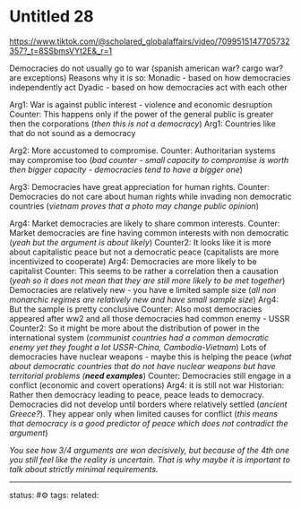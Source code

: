 # Untitled 28
https://www.tiktok.com/@scholared_globalaffairs/video/7099515147705732357?_t=8SSbmsVYt2E&_r=1

Democracies do not usually go to war (spanish american war? cargo war? are exceptions)
Reasons why it is so:
Monadic - based on how democracies independently act
Dyadic - based on how democracies act with each other

Arg1:
War is against public interest - violence and economic desruption
Counter:
This happens only if the power of the general public is greater then the corporations (*then this is not a democracy*)
Arg1:
Countries like that do not sound as a democracy

Arg2:
More accustomed to compromise.
Counter:
Authoritarian systems may compromise too (*bad counter - small capacity to compromise is worth then bigger capacity - democracies tend to have a bigger one*)

Arg3:
Democracies have great appreciation for human rights.
Counter:
Democracies do not care about human rights while invading non democratic countries (*vietnam proves that a photo may change public opinion*)

Arg4:
Market democracies are likely to share common interests.
Counter:
Market democracies are fine having common interests with non democratic (*yeah but the argument is about likely*)
Counter2:
It looks like it is more about capitalistic peace but not a democratic peace (capitalists are more incentivized to cooperate)
Arg4: Democracies are more likely to be capitalist
Counter: This seems to be rather a correlation then a causation (*yeah so it does not mean that they are still more likely to be met together*)
Democracies are relatively new - you have e limited sample size (*all non monarchic regimes are relatively new and have small sample size*)
Arg4:
But the sample is pretty conclusive
Counter:
Also most democracies appeared after ww2 and all those democracies had common enemy - USSR
Counter2:
So it might be more about the distribution of power in the international system (*communist countries had a common democratic enemy yet they fought a lot USSR-China, Cambodia-Vietnam*)
Lots of democracies have nuclear weapons - maybe this is helping the peace (*what about democratic countries that do not have nuclear weapons but have territorial problems (**need examples***)
Counter:
Democracies still engage in a conflict (economic and covert operations)
Arg4: it is still not war
Historian: 
Rather then democracy leading to peace, peace leads to democracy. Democracies did not develop until borders where relatively settled (*ancient Greece?*). They appear only when limited causes for conflict (*this means that democracy is a good predictor of peace which does not contradict the argument*)



*You see how 3/4 arguments are won decisively, but because of the 4th one you still feel like the reality is uncertain. That is why maybe it is important to talk about strictly minimal requirements.*



---
status: #⚙️ 
tags: 
related: 